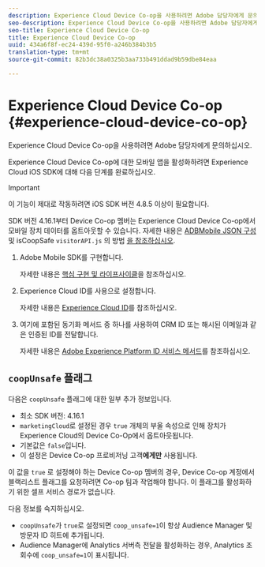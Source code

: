 ```yaml
---
description: Experience Cloud Device Co-op을 사용하려면 Adobe 담당자에게 문의하십시오.
seo-description: Experience Cloud Device Co-op을 사용하려면 Adobe 담당자에게 문의하십시오.
seo-title: Experience Cloud Device Co-op
title: Experience Cloud Device Co-op
uuid: 434a6f8f-ec24-439d-95f0-a246b384b3b5
translation-type: tm+mt
source-git-commit: 82b3dc38a0325b3aa733b491ddad9b59dbe84eaa

---
```



# Experience Cloud Device Co-op {#experience-cloud-device-co-op}

Experience Cloud Device Co-op을 사용하려면 Adobe 담당자에게 문의하십시오.

Experience Cloud Device Co-op에 대한 모바일 앱을 활성화하려면 Experience Cloud iOS SDK에 대해 다음 단계를 완료하십시오.

>[!IMPORTANT]
>
>이 기능이 제대로 작동하려면 iOS SDK 버전 4.8.5 이상이 필요합니다.

SDK 버전 4.16.1부터 Device Co-op 멤버는 Experience Cloud Device Co-op에서 모바일 장치 데이터를 옵트아웃할 수 있습니다. 자세한 내용은 [ADBMobile JSON 구성](/help/ios/configuration/json-config/json-config.md) 및 isCoopSafe `visitorAPI.js` 의 방법 [을 참조하십시오](https://docs.adobe.com/content/help/en/id-service/using/id-service-api/configurations/coopsafe.html).

1. Adobe Mobile SDK를 구현합니다.

   자세한 내용은 [핵심 구현 및 라이프사이클](/help/ios/getting-started/dev-qs.md)을 참조하십시오.
1. Experience Cloud ID를 사용으로 설정합니다.

   자세한 내용은 [Experience Cloud ID](/help/ios/marketing-cloud/mcvid.md)를 참조하십시오.
1. 여기에 포함된 동기화 메서드 중 하나를 사용하여 CRM ID 또는 해시된 이메일과 같은 인증된 ID를 전달합니다.

   자세한 내용은 [Adobe Experience Platform ID 서비스 메서드](/help/ios/marketing-cloud/mc-methods.md)를 참조하십시오.

## `coopUnsafe` 플래그

다음은 `coopUnsafe` 플래그에 대한 일부 추가 정보입니다.

* 최소 SDK 버전: 4.16.1
* `marketingCloud`로 설정된 경우 `true` 개체의 부울 속성으로 인해 장치가 Experience Cloud의 Device Co-Op에서 옵트아웃됩니다.
* 기본값은 `false`입니다.
* 이 설정은 Device Co-op 프로비저닝 고객&#x200B;**에게만** 사용됩니다.

이 값을 `true` 로 설정해야 하는 Device Co-op 멤버의 경우, Device Co-op 계정에서 블랙리스트 플래그를 요청하려면 Co-op 팀과 작업해야 합니다. 이 플래그를 활성화하기 위한 셀프 서비스 경로가 없습니다.

다음 정보를 숙지하십시오.

* `coopUnsafe`가 `true`로 설정되면 `coop_unsafe=1`이 항상 Audience Manager 및 방문자 ID 히트에 추가됩니다.
* Audience Manager에 Analytics 서버측 전달을 활성화하는 경우, Analytics 조회수에 `coop_unsafe=1`이 표시됩니다.


